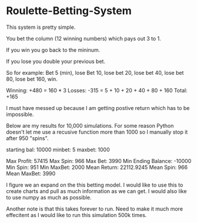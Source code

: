 # Roulette-Betting-System
This system is pretty simple.

You bet the column (12 winning numbers) which pays out 3 to 1.

If you win you go back to the mininum.

If you lose you double your previous bet.

So for example:
Bet 5 (min), lose
Bet 10, lose
bet 20, lose
bet 40, lose
bet 80, lose
bet 160, win.

Winning: +480 = 160 * 3
Losses:  -315  = 5 + 10 + 20  + 40 + 80 + 160
Total: +165

I must have messed up because I am getting postive return which has to be impossible.

Below are my results for 10,000 simulations. For some reason Python doesn't let me use a recusive function more than 1000 so I manually stop it after 950 "spins".

starting bal: 10000
minbet: 5
maxbet: 1000

Max Profit: 57415
Max Spin: 966
Max Bet: 3990
Min Ending Balance: -10000
Min Spin: 951
Min MaxBet: 2000
Mean Return: 22112.9245
Mean Spin: 966
Mean MaxBet: 3990


I figure we an expand on the this betting model. I would like to use this to create charts and pull as much information as we can get. I would also like to use numpy as much as possible.

Another note is that this takes forever to run. Need to make it much more effecitent as I would like to run this simulation 500k times.
